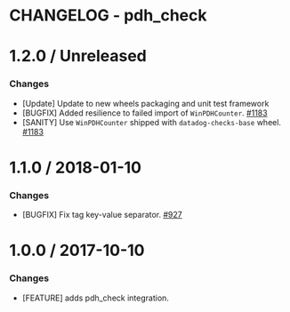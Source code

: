 # CHANGELOG - pdh_check

1.2.0 / Unreleased
==================
### Changes

* [Update] Update to new wheels packaging and unit test framework
* [BUGFIX] Added resilience to failed import of `WinPDHCounter`. [#1183][]
* [SANITY] Use `WinPDHCounter` shipped with `datadog-checks-base` wheel. [#1183][]

1.1.0 / 2018-01-10
==================
### Changes

* [BUGFIX] Fix tag key-value separator. [#927][]

1.0.0 / 2017-10-10
==================
### Changes

* [FEATURE] adds pdh_check integration.

<!--- The following link definition list is generated by PimpMyChangelog --->
[#927]: https://github.com/DataDog/integrations-core/issues/927
[#1183]: https://github.com/DataDog/integrations-core/issues/1183
